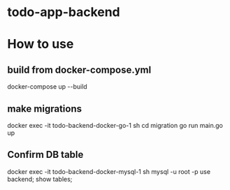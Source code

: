 # todo-app-backend

# How to use

## build from docker-compose.yml

docker-compose up --build

## make migrations

docker exec -it todo-backend-docker-go-1 sh
cd migration
go run main.go up

## Confirm DB table

docker exec -it todo-backend-docker-mysql-1 sh
mysql -u root -p
use backend;
show tables;
